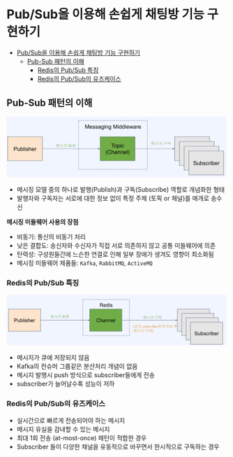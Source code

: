 # Pub/Sub을 이용해 손쉽게 채팅방 기능 구현하기
- [Pub/Sub을 이용해 손쉽게 채팅방 기능 구현하기](#pubsub을-이용해-손쉽게-채팅방-기능-구현하기)
  - [Pub-Sub 패턴의 이해](#pub-sub-패턴의-이해)
    - [Redis의 Pub/Sub 특징](#redis의-pubsub-특징)
    - [Redis의 Pub/Sub의 유즈케이스](#redis의-pubsub의-유즈케이스)
## Pub-Sub 패턴의 이해
![alt text](./images/pub-sub.png)
- 메시징 모델 중의 하나로 발행(Publish)과 구독(Subscribe) 역할로 개념화한 형태
- 발행자와 구독자는 서로에 대한 정보 없이 특정 주제 (토픽 or 채널)를 매개로 송수신

**메시징 미들웨어 사용의 장점**
- 비동기: 통신의 비동기 처리
- 낮은 결합도: 송신자와 수신자가 직접 서로 의존하지 않고 공통 미들웨어에 의존
- 탄력성: 구성원들간에 느슨한 연결로 인해 일부 장애가 생겨도 영향이 최소화됨
- 메시징 미들웨어 제품들: `Kafka`, `RabbitMQ`, `ActiveMQ`

### Redis의 Pub/Sub 특징
![alt text](./images/pub-sub-특징.png)
- 메시지가 큐에 저장되지 않음
- Kafka의 컨슈머 그룹같은 분산처리 개념이 없음
- 메시지 발행시 push 방식으로 subscriber들에게 전송
- subscriber가 늘어날수록 성능이 저하

### Redis의 Pub/Sub의 유즈케이스
- 실시간으로 빠르게 전송되어야 하는 메시지
- 메시지 유실을 감내할 수 있는 메시지
- 최대 1회 전송 (at-most-once) 패턴이 적합한 경우
- Subscriber 들이 다양한 채널을 유동적으로 바꾸면서 한시적으로 구독하는 경우
